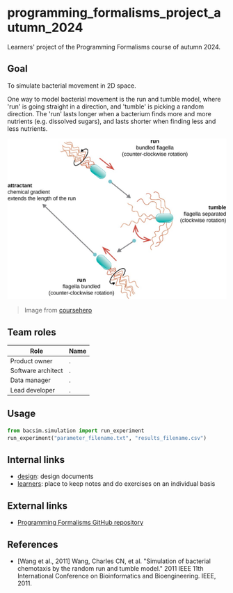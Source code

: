 # programming_formalisms_project_autumn_2024

Learners' project of the Programming Formalisms course of autumn 2024.

## Goal

To simulate bacterial movement in 2D space.

One way to model bacterial movement is 
the run and tumble model,
where 'run' is going straight in a direction,
and 'tumble' is picking a random direction.
The 'run' lasts longer when a bacterium
finds more and more nutrients (e.g. dissolved
sugars), and lasts shorter
when finding less and less nutrients.

![](run_and_tumble.jpg)

> Image from [coursehero](https://www.coursehero.com/study-guides/microbiology/unique-characteristics-of-prokaryotic-cells/)

## Team roles

Role              |Name
------------------|-----------------------
Product owner     |.
Software architect|.
Data manager      |.
Lead developer    |.

## Usage

```python
from bacsim.simulation import run_experiment
run_experiment("parameter_filename.txt", "results_filename.csv")
```

## Internal links

 * [design](design/README.md): design documents
 * [learners](learners/README.md): place to keep notes and do exercises on an individual basis

## External links

 * [Programming Formalisms GitHub repository](https://github.com/UPPMAX/programming_formalisms)

## References

 * [Wang et al., 2011] Wang, Charles CN, et al. "Simulation of bacterial chemotaxis by the random run and tumble model." 2011 IEEE 11th International Conference on Bioinformatics and Bioengineering. IEEE, 2011.
